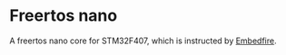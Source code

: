 # Freertos nano
A freertos nano core for STM32F407, which is instructed by [Embedfire](https://embedfire.com/).